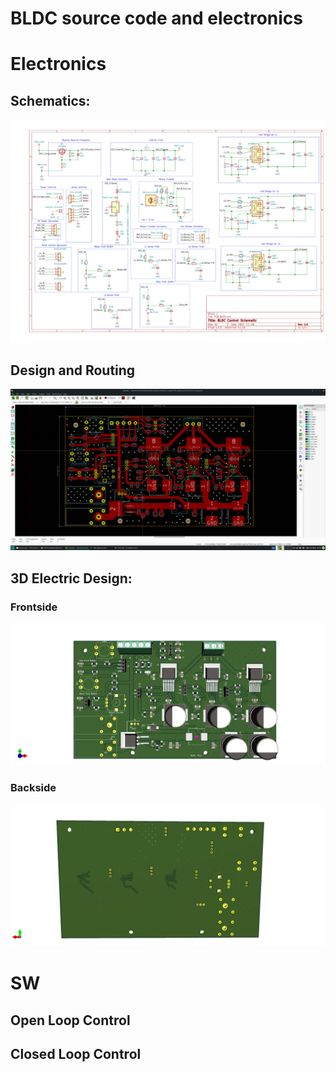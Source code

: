 # BLDC source code and electronics

# Electronics
## Schematics:

![Schematic](PCB/Schematic-1.png "Schematic")

## Design and Routing

![PCB_Routing](PCB/PCB_Screenshot.png "2D Schematic")

## 3D Electric Design:
### Frontside 
![Frontside](PCB/PCB_BLDC.png "Frontside")
### Backside
![Backside](PCB/PCB_BLDC_Backside.png "Backside")


# SW

## Open Loop Control


## Closed Loop Control